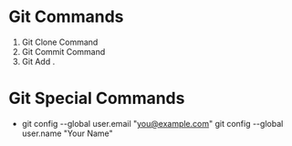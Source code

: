 # Git Commands 

1. Git Clone Command
2. Git Commit Command 
3. Git Add .  


# Git Special Commands 

*   git config --global user.email "you@example.com"
  git config --global user.name "Your Name"
